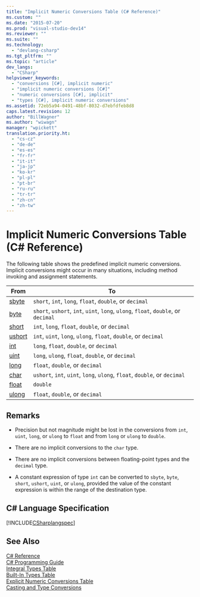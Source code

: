 ```yaml
---
title: "Implicit Numeric Conversions Table (C# Reference)"
ms.custom: ""
ms.date: "2015-07-20"
ms.prod: "visual-studio-dev14"
ms.reviewer: ""
ms.suite: ""
ms.technology: 
  - "devlang-csharp"
ms.tgt_pltfrm: ""
ms.topic: "article"
dev_langs: 
  - "CSharp"
helpviewer_keywords: 
  - "conversions [C#], implicit numeric"
  - "implicit numeric conversions [C#]"
  - "numeric conversions [C#], implicit"
  - "types [C#], implicit numeric conversions"
ms.assetid: 72eb5a94-0491-48bf-8032-d7ebfdfeb8d8
caps.latest.revision: 12
author: "BillWagner"
ms.author: "wiwagn"
manager: "wpickett"
translation.priority.ht: 
  - "cs-cz"
  - "de-de"
  - "es-es"
  - "fr-fr"
  - "it-it"
  - "ja-jp"
  - "ko-kr"
  - "pl-pl"
  - "pt-br"
  - "ru-ru"
  - "tr-tr"
  - "zh-cn"
  - "zh-tw"
---
```

# Implicit Numeric Conversions Table (C# Reference)
The following table shows the predefined implicit numeric conversions. Implicit conversions might occur in many situations, including method invoking and assignment statements.  
  
|From|To|  
|----------|--------|  
|[sbyte](../../../csharp/language-reference/keywords/sbyte.md)|`short`, `int`, `long`, `float`, `double`, or `decimal`|  
|[byte](../../../csharp/language-reference/keywords/byte.md)|`short`, `ushort`, `int`, `uint`, `long`, `ulong`, `float`, `double`, or `decimal`|  
|[short](../../../csharp/language-reference/keywords/short.md)|`int`, `long`, `float`, `double`, or `decimal`|  
|[ushort](../../../csharp/language-reference/keywords/ushort.md)|`int`, `uint`, `long`, `ulong`, `float`, `double`, or `decimal`|  
|[int](../../../csharp/language-reference/keywords/int.md)|`long`, `float`, `double`, or `decimal`|  
|[uint](../../../csharp/language-reference/keywords/uint.md)|`long`, `ulong`, `float`, `double`, or `decimal`|  
|[long](../../../csharp/language-reference/keywords/long.md)|`float`, `double`, or `decimal`|  
|[char](../../../csharp/language-reference/keywords/char.md)|`ushort`, `int`, `uint`, `long`, `ulong`, `float`, `double`, or `decimal`|  
|[float](../../../csharp/language-reference/keywords/float.md)|`double`|  
|[ulong](../../../csharp/language-reference/keywords/ulong.md)|`float`, `double`, or `decimal`|  
  
## Remarks  
  
-   Precision but not magnitude might be lost in the conversions from `int`, `uint`,  `long`, or `ulong` to `float` and from `long` or `ulong` to `double`.  
  
-   There are no implicit conversions to the `char` type.  
  
-   There are no implicit conversions between floating-point types and the `decimal` type.  
  
-   A constant expression of type `int` can be converted to `sbyte`, `byte`, `short`, `ushort`, `uint`, or `ulong`, provided the value of the constant expression is within the range of the destination type.  
  
## C# Language Specification  
 [!INCLUDE[CSharplangspec](../../../csharp/language-reference/keywords/includes/csharplangspec_md.md)]  
  
## See Also  
 [C# Reference](../../../csharp/language-reference/index.md)   
 [C# Programming Guide](../../../csharp/programming-guide/index.md)   
 [Integral Types Table](../../../csharp/language-reference/keywords/integral-types-table.md)   
 [Built-In Types Table](../../../csharp/language-reference/keywords/built-in-types-table.md)   
 [Explicit Numeric Conversions Table](../../../csharp/language-reference/keywords/explicit-numeric-conversions-table.md)   
 [Casting and Type Conversions](../../../csharp/programming-guide/types/casting-and-type-conversions.md)